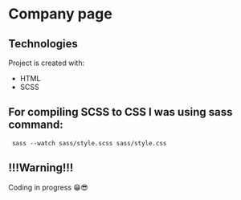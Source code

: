 # Company page

## Technologies

Project is created with:

- HTML
- SCSS

## For compiling SCSS to CSS I was using sass command:

```
 sass --watch sass/style.scss sass/style.css
```

## !!!Warning!!!

Coding in progress 😁😎
